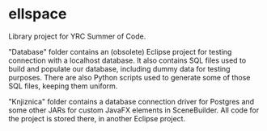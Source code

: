 # ellspace
Library project for YRC Summer of Code.

"Database" folder contains an (obsolete) Eclipse project for testing connection with a localhost database. 
It also contains SQL files used to build and populate our database, including dummy data for testing purposes. 
There are also Python scripts used to generate some of those SQL files, keeping them uniform.

"Knjiznica" folder contains a database connection driver for Postgres and some other JARs for custom JavaFX elements in SceneBuilder.
All code for the project is stored there, in another Eclipse project.